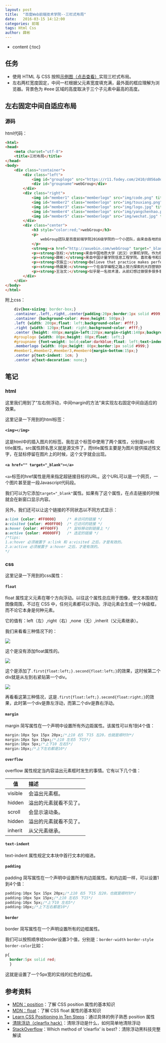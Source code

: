 ```yaml
---
layout: post
title:  "百度Web前端技术学院--三栏式布局"
date:   2016-03-15 14:12:00
categories: 前端
tags: Html Css
author: 薛彬
---
```


* content
{:toc}




## 任务

- 使用 HTML 与 CSS 按照[示例图（点击查看）](http://7xrp04.com1.z0.glb.clouddn.com/task_1_3_1.png)实现三栏式布局。
- 左右两栏宽度固定，中间一栏根据父元素宽度填充满，最外面的框应理解为浏览器。背景色为 #eee 区域的高度取决于三个子元素中最高的高度。

## 左右固定中间自适应布局

### 源码

html代码：

```html
<html>
<head>
    <meta charset="utf-8">
    <title>三栏布局</title>
</head>
<body>
    <div class="container">
        <div class="left">
            <img id="grouplogo" src="https://r11.fodey.com/2410/d056a0d89d2946dcafcf0751f7225e0e.1.gif" border: 0 width="80" height="80" >
            <div id="groupname">webGroup</div>
        </div>
        <div class="right">
            <img id="member1" class="memberlogo" src="img/code.png" title="张权">
            <img id="member2" class="memberlogo" src="img/touxiang.png" title="薛彬">
            <img id="member3" class="memberlogo" src="img/logo.jpg" title="农振立">
            <img id="member4" class="memberlogo" src="img/yangchenhao.png" title="杨晨昊">
            <img id="member5" class="memberlogo" src="img/wechat.jpg" title="王志文">
        </div>
        <div class="center">
            <h3 style="color:red;">webGroup</h3>
            <p>
                webGroup团队是百度前端学院2016级学院的一个小团队，由来自各地的前端兴趣小伙伴组成~成员共有五名，都想在此次学院中有所收获！
            </p>
            <strong><a href="http://axuebin.com/webGroup" target="_blank">团队主页(可以点一下哦~)</a></strong>
            <p><strong>张权:</strong>来自中国地质大学（武汉）计算机学院。作为程序猿，具备程序猿应有的气质和帅气！</p>
            <p><strong>薛彬:</strong>来自中国计量学院信息工程学院。喜欢看书和实践，热衷于解决具有挑战性的问题。<a href="http://axuebin.com" target="_blank">个人博客：http://axuebin.com</a></p>
            <p><strong>农振立:</strong>Believe that practice makes perfect.代码是敲出来的：坚信熟能生巧!<a href="mailto:nong99@outlook.com">   有事没事给我发邮件吧~</a></p>
            <p><strong>杨晨昊:</strong>一个在自学编程之路上努力探索的大四营销狗.Stay hungry, Stay foolish! <a href="http://chenhao-yang.github.io/" target="_blank">个人博客：http://chenhao-yang.github.io/</a></p>
            <p><strong>王治文:</strong>似乎是一名技术渣，从前幻想过做很多很多事情，但是都没有坚持下来，现在遇见了前端，真心喜欢并且希望能够坚持下去。</p>
        </div>
    </div>
</body>
</html>
```

附上css：

```css
    div{box-sizing: border-box;}
    .container,.left,.right,.center{padding:20px;border:1px solid #999;}
    .container {background-color: #eee;height: 580px;}
    .left {width: 200px;float: left;background-color: #fff;}
    .right {width: 120px;float: right;background-color: #fff;}
    .center {height: 400px;margin-left:220px;margin-right:140px;background-color: #fff;overflow:scroll}
    #grouplogo {width: 80px;height: 80px;float: left;}
    #groupname {font-weight: bold;color:darkblue;float: left;text-indent: 10px;}
    .memberlogo {width: 80px;height: 80px;border:1px solid #999;}
    #member1,#member2,#member3,#member4{margin-bottom:15px;}
    .center p{text-indent: 1cm; }
    .center a{text-decoration: none;}
```

## 笔记

### html

这里我们用到了“左右侧浮动，中间margin的方法”来实现左右固定中间自适应的效果。

这里记录一下用到的html标签：

#### `<img></img>`

这是html中的插入图片的标签。我在这个标签中使用了两个属性，分别是src和title属性。src属性顾名思义就是源文件了，而title属性主要是为图片提供描述性文字，在鼠标停留在图片上的时候，这个文字就会出现。

#### `<a href="" target="_blank"></a>`

`<a>`标签的href属性是用来指定超链接目标的URL。这个URL可以是一个网页，一个图片甚至是一段Javascript代码段。

我们可以为它添加`target="_blank"`属性。如果有了这个属性，在点击链接的时候就会在新窗口显示内容。

另外，我们还可以让这个链接的不同状态以不同方式显示：

```css
a:link {color: #FF0000}		/* 未访问的链接 */
a:visited {color: #00FF00}	/* 已访问的链接 */
a:hover {color: #FF00FF}	/* 鼠标移动到链接上 */
a:active {color: #0000FF}	/* 选定的链接 */
/*tips:
1.a:hover 必须被置于 a:link 和 a:visited 之后，才是有效的。
2.a:active 必须被置于 a:hover 之后，才是有效的。
*/
```

### css

这里记录一下用到的css属性：

#### `float`

float 属性定义元素在哪个方向浮动。以往这个属性总应用于图像，使文本围绕在图像周围，不过在 CSS 中，任何元素都可以浮动。浮动元素会生成一个块级框，而不论它本身是何种元素。

它的值有：left（左）,right（右）,none（无）,inherit（父元素继承）。

我们来看看三种情况下的：

![](http://i.imgur.com/9QaM9p0.png)

这个是没有添加float属性的。

![](http://i.imgur.com/t04XlO8.png)

这个是添加了`.first{float:left;}.second{float:left;}`的效果，这时候第二个div就是从左到右紧贴第一个div。

![](http://i.imgur.com/IGQW07g.png)

再看看这第三种情况，这是`.first{float:left;}.second{float:right;}`的效果，此时第一个div是靠左浮动，而第二个div是靠右浮动。

#### `margin`

margin 简写属性在一个声明中设置所有外边距属性。该属性可以有1到4个值：

```css
margin:10px 5px 15px 20px;/*上10 右5 下15 左20，也就是顺时针*/
margin:10px 5px 15px;/*上10 左右5 下15*/
margin:10px 5px;/*上下10 左右5*/
margin:10px;/*上下左右都是10*/
```

#### `overflow`

overflow 属性规定当内容溢出元素框时发生的事情。它有以下几个值：

|值|描述|
|---|:---|
|visible|会溢出元素框。|
|hidden|溢出的元素就看不见了。|
|scroll|会显示滚动条。|
|hidden|溢出的元素就看不见了。|
|inherit|从父元素继承。|

#### `text-indent`

text-indent 属性规定文本块中首行文本的缩进。

#### `padding`

padding 简写属性在一个声明中设置所有内边距属性。和内边距一样，可以设置1到4个值：

```css
padding:10px 5px 15px 20px;/*上10 右5 下15 左20，也就是顺时针*/
padding:10px 5px 15px;/*上10 左右5 下15*/
padding:10px 5px;/*上下10 左右5*/
padding:10px;/*上下左右都是10*/
```

#### `border`

border 简写属性在一个声明设置所有的边框属性。

我们可以按照顺序给border设置3个值，分别是：`border-width` `border-style` `border-color`比如：
	
```css
p{
  border:5px solid red;
  }
```

这就是设置了一个5px宽的实线的红色的边框。

## 参考资料

- [MDN：position](https://developer.mozilla.org/zh-CN/docs/Web/CSS/position)：了解 CSS position 属性的基本知识
- [MDN：float](https://developer.mozilla.org/en-US/docs/Web/CSS/float)：了解 CSS float 属性的基本知识
- [Learn CSS Positioning in Ten Steps](http://www.barelyfitz.com/screencast/html-training/css/positioning/)：通过具体的例子熟悉 position 属性
- [清除浮动（clearfix hack）](http://zh.learnlayout.com/clearfix.html)：清除浮动是什么，如何简单地清除浮动
- [StackOverflow](http://stackoverflow.com/questions/211383/which-method-of-clearfix-is-best)：Which method of ‘clearfix’ is best?：清除浮动黑科技完整解读

